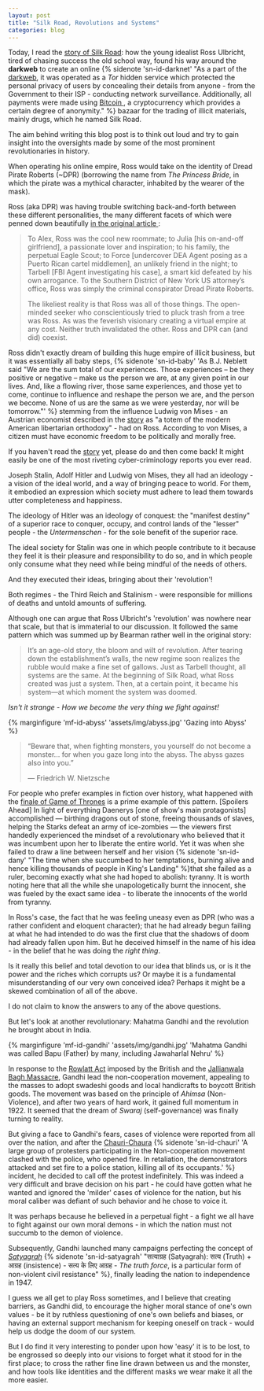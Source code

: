 ```yaml
---
layout: post
title: "Silk Road, Revolutions and Systems"
categories: blog
---
```


Today, I read the [story of Silk Road][silkroad]: how the young idealist Ross
Ulbricht, tired of chasing success the old school way, found his way around the **darkweb** to 
create an online {% sidenote 'sn-id-darknet' "As a part of the
[darkweb][darknet], it was operated as a *Tor* hidden service which protected the
personal privacy of users by concealing their details from anyone - from the Government to their ISP - conducting
network surveillance. Additionally, all payments
were made using [ Bitcoin ][bitcoin], a cryptocurrency which provides a certain
degree of anonymity." %} bazaar for the trading of illicit materials, mainly drugs,
which he named Silk Road.

The aim behind writing this blog post is to think out loud and try to gain 
insight into the oversights made by some of the most prominent revolutionaries in
history.

<!--more-->

When operating his online empire, Ross would take on the identity of Dread
Pirate Roberts (~DPR) (borrowing the name from *The Princess Bride*, in which the
pirate was a mythical character, inhabited by the wearer of the mask).

Ross (aka DPR) was having trouble switching back-and-forth between these
different personalities, the many different facets of which were penned down
beautifully [in the original article ][silkroad]:

> To Alex, Ross was the cool new roommate; to Julia [his on-and-off girlfriend],
> a passionate lover and inspiration; to his family, the perpetual Eagle Scout;
> to Force [undercover DEA Agent posing as a Puerto Rican cartel middlemen], an
> unlikely friend in the night; to Tarbell [FBI Agent investigating his case], a
> smart kid defeated by his own arrogance. To the Southern District of New York
> US attorney’s office, Ross was simply the criminal conspirator Dread Pirate
> Roberts.
>
> The likeliest reality is that Ross was all of those things. The open-minded
> seeker who conscientiously tried to pluck trash from a tree was Ross. As was
> the feverish visionary creating a virtual empire at any cost. Neither truth
> invalidated the other. Ross and DPR can (and did) coexist.


Ross didn't exactly dream of building this huge empire of
illicit business, but it was essentially all baby steps,
{% sidenote 'sn-id-baby' 'As B.J. Neblett said "We are the sum total of our experiences. Those
experiences – be they positive or negative – make us the person we are, at any
given point in our lives. And, like a flowing river, those same experiences, and
those yet to come, continue to influence and reshape the person we are, and the
person we become. None of us are the same as we were yesterday, nor will be
tomorrow."' %}
stemming from the influence Ludwig von Mises - an Austrian economist 
described in the [story][silkroad] as "a totem of the modern American libertarian
orthodoxy" - had on Ross. According to von Mises, a citizen must have economic
freedom to be politically and morally free.

If you haven't read the [story][silkroad] yet, please do and then come back! It might easily
be one of the most riveting cyber-criminology reports you ever read.

Joseph Stalin, Adolf Hitler and Ludwig von Mises, they all had an ideology - a
vision of the ideal world, and a way of bringing peace to world. For them, it embodied an
expression which society must adhere to lead them towards utter completeness
and happiness.

The ideology of Hitler was an ideology of conquest: the "manifest destiny" of
a superior race to conquer, occupy, and control lands of the "lesser" people -
the _Untermenschen_ - for the sole benefit of the superior race.

The ideal society for Stalin was one in which people contribute to it
because they feel it is their pleasure and responsibility to do so, and in which
people only consume what they need while being mindful of the needs of others.

And they executed their ideas, bringing about their 'revolution'!

Both regimes - the Third Reich and Stalinism - were responsible for millions
of deaths and untold amounts of suffering.

Although one can argue that Ross Ulbricht's 'revolution' was nowhere near that
scale, but that is immaterial to our discussion. It followed the same
pattern which was summed up by Bearman rather
well in the original story:

[silkroad]: https://www.wired.com/2015/04/silk-road-1/
[darknet]: https://en.wikipedia.org/wiki/Darknet
[bitcoin]: https://en.wikipedia.org/wiki/Bitcoin

> It’s an age-old story, the bloom and wilt of revolution. After tearing down
> the establishment’s walls, the new regime soon realizes the rubble would make
> a fine set of gallows. Just as Tarbell thought, all systems are the same. At
> the beginning of Silk Road, what Ross created was just a system. Then, at a
> certain point, it became his system—at which moment the system was doomed.

_Isn't it strange - How we become the very thing we fight against!_

{% marginfigure 'mf-id-abyss' 'assets/img/abyss.jpg' 'Gazing into Abyss' %}

> “Beware that, when fighting monsters, you yourself do not become a monster...
> for when you gaze long into the abyss. The abyss gazes also into you.” 
>
>  ― Friedrich W. Nietzsche 

For people who prefer examples in fiction over history, what happened with the [finale of
Game of Thrones][gotfinale] is a prime example of this pattern. [Spoilers Ahead]
In light of everything Daenerys [one of show's main protagonists] accomplished —
birthing dragons out of stone, freeing thousands of slaves, helping the Starks
defeat an army of ice-zombies — the viewers first handedly experienced the
mindset of a revolutionary who believed that it was incumbent upon her to liberate the entire
world. Yet it was when she failed to draw a line between herself and her vision
{% sidenote 'sn-id-dany' "The time when she succumbed to her temptations,
burning alive and hence killing thousands of people in King's Landing" %}that she failed as a ruler, becoming exactly
what she had hoped to abolish: tyranny. It is worth noting here that all the while
she unapologetically burnt the innocent, she was fueled by the exact same idea - to liberate
the innocents of the world from tyranny.

[gotfinale]: https://gameofthrones.fandom.com/wiki/Season_8

In Ross's case, the fact that he was feeling uneasy even as DPR (who was a
rather confident and eloquent character); that he had already begun failing
at what he had intended to do was the first clue that the shadows of
doom had already fallen upon him. But he deceived himself in the name of his idea - in
the belief that he was doing the _right thing_.

Is it really this belief and total devotion to our idea that blinds us, or is
it the power and the riches which corrupts us? Or maybe it is a fundamental
misunderstanding of our very own conceived idea? Perhaps it might be a skewed
combination of all of the above.

I do not claim to know the answers to any of the above questions.

But let's look at another revolutionary: Mahatma Gandhi and the revolution
he brought about in India.

{% marginfigure 'mf-id-gandhi' 'assets/img/gandhi.jpg' 'Mahatma Gandhi was
called Bapu (Father) by many, including Jawaharlal Nehru' %}

In response to the [Rowlatt Act][rowlatt] imposed by the British and the
[Jallianwala Bagh Massacre][jallianwala], Gandhi lead the non-cooperation
movement, appealing to the masses to adopt swadeshi goods and local handicrafts to
boycott British goods. The movement was based on the principle of
_Ahimsa_ (Non-Violence), and after two years of hard work, it gained full
momentum in 1922. It seemed that the dream of _Swaraj_ (self-governance) was
finally turning to reality.

But giving a face to Gandhi's fears, cases of violence were reported from
all over the nation, and after the [Chauri-Chaura][chaurichaura]
{% sidenote 'sn-id-chauri' 'A large group of protesters participating in the
Non-cooperation movement clashed with the police, who opened fire. In retaliation,
the demonstrators attacked and set fire to a police station, killing all of its
occupants.' %}
incident, he decided to call off the protest indefinitely. This was indeed a
very difficult and brave decision on his part - he could have gotten what he wanted and
ignored the 'milder' cases of violence for the nation, but his moral caliber was
defiant of such behavior and he chose to voice it. 

It was perhaps because he believed in a perpetual fight - a fight we
all have to fight against our own moral demons - in which the nation must not
succumb to the demon of violence.

Subsequently, Gandhi launched many campaigns perfecting the concept of
[_Satyagrah_][satyagrah] {% sidenote 'sn-id-satyagrah' "सत्याग्रह (Satyagrah):
सत्य (Truth) + आग्रह (insistence) - सत्य के लिए आग्रह - _The truth force_, is a
particular form of non-violent civil resistance" %}, finally leading the nation
to independence in 1947.

[rowlatt]: https://en.wikipedia.org/wiki/Rowlatt_Act
[jallianwala]: https://en.wikipedia.org/wiki/Jallianwala_Bagh_massacre
[chaurichaura]: https://en.wikipedia.org/wiki/Chauri_Chaura_incident
[satyagrah]: https://en.wikipedia.org/wiki/Satyagraha

I guess we all get to play Ross sometimes, and I believe that creating
barriers, as Gandhi did, to encourage the higher moral stance of one's own
values - be it by ruthless questioning of one's own beliefs and
biases, or having an external support mechanism for keeping oneself on track -
would help us dodge the doom of our system.

But I do find it very interesting to ponder upon how 'easy' it is to be
lost, to be engrossed so deeply into our visions to forget what it stood for in
the first place; to cross the rather fine line drawn between us and the monster,
and how tools like identities and the different masks we wear make it all the
more easier.

